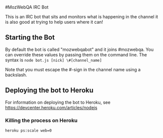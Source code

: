 #MozWebQA IRC Bot

This is an IRC bot that sits and monitors what is happening in the channel it is also good at trying to help users where it can!

## Starting the Bot
By default the bot is called "mozwebqabot" and it joins #mozwebqa. You can override these values by passing them on the command line.
The syntax is ```node bot.js [nick] \#[channel_name]```

Note that you must escape the #-sign in the channel name using a backslash.

## Deploying the bot to Heroku
For information on deploying the bot to Heroku, see https://devcenter.heroku.com/articles/nodejs

### Killing the process on Heroku
```heroku ps:scale web=0```
